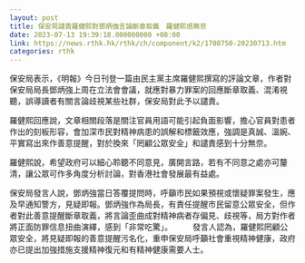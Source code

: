 ```yaml
---
layout: post
title: 保安局譴責羅健熙對鄧炳強言論斷章取義　羅健熙感無奈
date: 2023-07-13 19:39:18.000000000 +08:00
link: https://news.rthk.hk/rthk/ch/component/k2/1708750-20230713.htm
categories: rthk
---
```


保安局表示，《明報》今日刊登一篇由民主黨主席羅健熙撰寫的評論文章，作者對保安局局長鄧炳強上周在立法會會議，就應對暴力罪案的回應斷章取義、混淆視聽，誤導讀者有關言論歧視某些社群，保安局對此予以譴責。

羅健熙回應說，文章相關段落是關注官員用語可能引起負面影響，擔心官員對患者作出的刻板形容，會加深市民對精神病患的誤解和標籤效應，強調是真誠、溫婉、平實寫出來作善意提醒，對於換來「罔顧公眾安全」和譴責感到十分無奈。

羅健熙說，希望政府可以細心聆聽不同意見，廣開言路，若有不同意之處亦可釐清，讓公眾可作多角度分析討論，對香港社會發展最有益處。

保安局發言人說，鄧炳強當日答覆提問時，呼籲市民如果預視或懷疑罪案發生，應及早通知警方，見疑即報。鄧炳強作為局長，有責任提醒市民留意公眾安全，但作者對此善意提醒斷章取義，將言論歪曲成對精神病者存偏見、歧視等，局方對作者將正面防罪信息扭曲演繹，感到「非常吃驚」。
　　 
發言人認為，羅健熙罔顧公眾安全，將見疑即報的善意提醒污名化，重申保安局呼籲社會重視精神健康，政府亦已提出加強措施支援精神復元和有精神健康需要人士。
